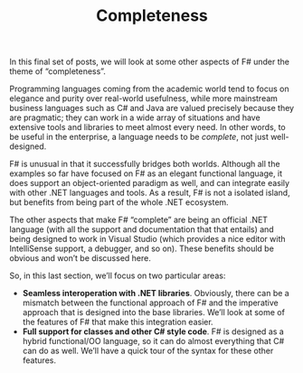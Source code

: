 ﻿---
layout: post
title: "Completeness"
description: "F# is part of the whole .NET ecosystem"
nav: why-use-fsharp
seriesId: "Why use F#?"
seriesOrder: 27
categories: [Completeness]
---

In this final set of posts, we will look at some other aspects of F# under the theme of “completeness”.  

Programming languages coming from the academic world tend to focus on elegance and purity over real-world usefulness, while more mainstream business languages such as C# and Java are valued precisely because they are pragmatic; they can work in a wide array of situations and have extensive tools and libraries to meet almost every need. In other words, to be useful in the enterprise, a language needs to be *complete*, not just well-designed.

F# is unusual in that it successfully bridges both worlds. Although all the examples so far have focused on F# as an elegant functional language, it does support an object-oriented paradigm as well, and can integrate easily with other .NET languages and tools. As a result, F# is not a isolated island, but benefits from being part of the whole .NET ecosystem.

The other aspects that make F# “complete” are being an official .NET language (with all the support and documentation that that entails) and being designed to work in Visual Studio (which provides a nice editor with IntelliSense support, a debugger, and so on).  These benefits should be obvious and won’t be discussed here.

So, in this last section, we’ll focus on two particular areas:

* **Seamless interoperation with .NET libraries**. Obviously, there can be a mismatch between the functional approach of F# and the imperative approach that is designed into the base libraries. We’ll look at some of the features of F# that make this integration easier.
* **Full support for classes and other C# style code**. F# is designed as a hybrid functional/OO language, so it can do almost everything that C# can do as well. We’ll have a quick tour of the syntax for these other features.
